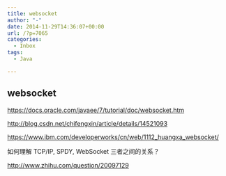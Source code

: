 ```yaml
---
title: websocket
author: "-"
date: 2014-11-29T14:36:07+00:00
url: /?p=7065
categories:
  - Inbox
tags:
  - Java

---
```

## websocket
https://docs.oracle.com/javaee/7/tutorial/doc/websocket.htm

http://blog.csdn.net/chifengxin/article/details/14521093

https://www.ibm.com/developerworks/cn/web/1112_huangxa_websocket/


如何理解 TCP/IP, SPDY, WebSocket 三者之间的关系？<i class="zu-edit-button-icon"></i>

http://www.zhihu.com/question/20097129